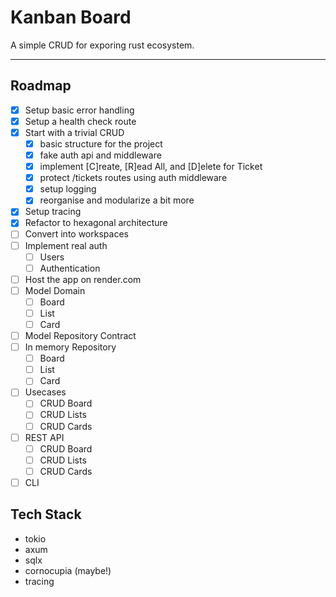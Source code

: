# Kanban Board

A simple CRUD for exporing rust ecosystem.

---

## Roadmap

- [x] Setup basic error handling
- [x] Setup a health check route
- [x] Start with a trivial CRUD
  - [x] basic structure for the project
  - [x] fake auth api and middleware
  - [x] implement [C]reate, [R]ead All, and [D]elete for Ticket
  - [x] protect /tickets routes using auth middleware
  - [x] setup logging
  - [x] reorganise and modularize a bit more
- [x] Setup tracing
- [x] Refactor to hexagonal architecture
- [ ] Convert into workspaces
- [ ] Implement real auth
  - [ ] Users
  - [ ] Authentication
- [ ] Host the app on render.com
- [ ] Model Domain
  - [ ] Board
  - [ ] List
  - [ ] Card
- [ ] Model Repository Contract
- [ ] In memory Repository
  - [ ] Board
  - [ ] List
  - [ ] Card
- [ ] Usecases
  - [ ] CRUD Board
  - [ ] CRUD Lists
  - [ ] CRUD Cards
- [ ] REST API
  - [ ] CRUD Board
  - [ ] CRUD Lists
  - [ ] CRUD Cards
- [ ] CLI

## Tech Stack

- tokio
- axum
- sqlx
- cornocupia (maybe!)
- tracing
